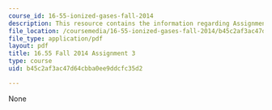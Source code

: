 ```yaml
---
course_id: 16-55-ionized-gases-fall-2014
description: This resource contains the information regarding Assignment 3.
file_location: /coursemedia/16-55-ionized-gases-fall-2014/b45c2af3ac47d64cbba0ee9ddcfc35d2_MIT16_55F14_Assignment3.pdf
file_type: application/pdf
layout: pdf
title: 16.55 Fall 2014 Assignment 3
type: course
uid: b45c2af3ac47d64cbba0ee9ddcfc35d2

---
```

None